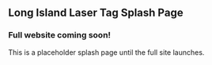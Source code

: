 ## Long Island Laser Tag Splash Page

### Full website coming soon!

This is a placeholder splash page until the full site launches.
